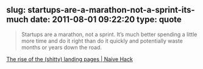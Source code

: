 slug: startups-are-a-marathon-not-a-sprint-its-much
date: 2011-08-01 09:22:20
type: quote
---

> Startups are a marathon, not a sprint. It’s much better spending a little more time and do it right than do it quickly and potentially waste months or years down the road.

[The rise of the (shitty) landing pages | Naive Hack](http://www.naivehack.com/2011/07/30/startups-landing-pages/)
